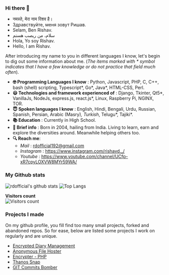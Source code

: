 ### Hi there 👋

* नमस्ते, मेरा नाम रिशव है।
* Здравствуйте, меня зовут Ришав.
* Selam, Ben Rishav.
* سلام، من ریصب هستم
* Hola, Yo soy Rishav.
* Hello, I am Rishav.

After introducing my name to you in different languages I know, let's begin to dig out some information about me. (_The items marked with * symbol indicates that  I have a few knowledge or do not practice that field much often_).

* __🤓 Programming Languages I know__ : Python, Javascript, PHP, C, C++, bash (shell) scripting, Typescript*, Go*, Java*, HTML-CSS, Perl.
* __😃 Technologies and framework experienced of__ : Django, Tkinter, Qt5*, VanillaJs, NodeJs, express.js, react.js*, Linux, Raspberry Pi, NGINX, TOR.
* __😇 Spoken languages I know__ : English, Hindi, Bengali, Urdu, Russian, Spanish, Persian, Arabic (Masry)*, Turkish*, Telugu*, Tajiki*.
* __📚 Education__ : Currently in High School.
* __📃 Brief info__ : Born in 2004, hailing from India. Living to learn, earn and explore the diversities around. Meanwhile helping others too.
* __🔍 Reach me__:
  * _Mail_ : rdofficial192@gmail.com
  * _Instagram_ : https://www.instagram.com/rishavd._/
  * _Youtube_ : https://www.youtube.com/channel/UCfp-xR7cpyLOXVW8MYr59WA/

### My Github stats

![rdofficial's github stats](https://github-readme-streak-stats.herokuapp.com/?user=rdofficial&theme=chartreuse-dark&hide_border=True)
![Top Langs](https://github-readme-stats.vercel.app/api/top-langs/?username=rdofficial&theme=gotham)
<p>
 <b>Visitors count</b>
 <br>
 <img src="https://profile-counter.glitch.me/rdofficial/count.svg" alt="Visitors count">
</p>

### Projects I made

On my github profile, you fill find too many small projects, forked and abandoned repos. So for ease, below are listed some projects I work on regularly and are unique.
* [Encrypted Diary Management](https://github.com/rdofficial/EncryptedDiaryManagement/)
* [Anonymous File Hoster](https://github.com/rdofficial/NodeJsAnonHtmlHoster/)
* [Encrypter - PHP](https://github.com/rdofficial/PhpEncrypter/)
* [Thanos Snap](https://github.com/rdofficial/thanos-snap/)
* [GIT Commits Bomber](https://github.com/rdofficial/git-commits-bomber/)
